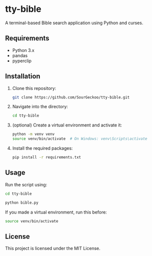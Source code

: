 # tty-bible

A terminal-based Bible search application using Python and curses.

## Requirements

- Python 3.x
- pandas
- pyperclip

## Installation

1. Clone this repository:
    ```sh
    git clone https://github.com/SourGeckoo/tty-bible.git
    ```
2. Navigate into the directory:
    ```sh
    cd tty-bible
    ```
3. (optional) Create a virtual environment and activate it:
    ```sh
    python -m venv venv
    source venv/bin/activate  # On Windows: venv\Scripts\activate
    ```
4. Install the required packages:
    ```sh
    pip install -r requirements.txt
    ```

## Usage

Run the script using:
```sh
cd tty-bible
```

```sh
python bible.py
```

If you made a virtual environment, run this before:
```sh
source venv/bin/activate
```

## License
This project is licensed under the MIT License.